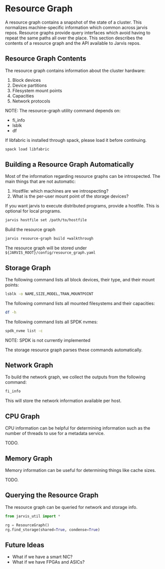 # Resource Graph

A resource graph contains a snapshot of the state of a cluster. This
normalizes machine-specific information which common across jarvis
repos. Resource graphs provide query interfaces which avoid having to
repeat the same paths all over the place. This section describes the
contents of a resource graph and the API available to Jarvis repos.

## Resource Graph Contents

The resource graph contains information about the cluster hardware:

1. Block devices
2. Device partitions
3. Filesystem mount points
4. Capacities
5. Network protocols

NOTE: The resource-graph utility command depends on:

- fi_info
- lsblk
- df

If libfabric is installed through spack, please load it before continuing.

```bash
spack load libfabric
```

## Building a Resource Graph Automatically

Most of the information regarding resource graphs can be introspected.
The main things that are not automatic:

1. Hostfile: which machines are we introspecting?
2. What is the per-user mount point of the storage devices?

If you want jarvis to execute distributed programs, provide a hostfile.
This is optional for local programs.

```bash
jarvis hostfile set /path/to/hostfile
```

Build the resource graph

```bash
jarvis resource-graph build +walkthrough
```

The resource graph will be stored under `${JARVIS_ROOT}/config/resource_graph.yaml`

## Storage Graph

The following command lists all block devices, their type, and their mount points:

```bash
lsblk -o NAME,SIZE,MODEL,TRAN,MOUNTPOINT
```

The following command lists all mounted filesystems and their capacities:

```bash
df -h
```

The following command lists all SPDK nvmes:

```bash
spdk_nvme list -c
```

NOTE: SPDK is not currently implemented

The storage resource graph parses these commands automatically.

## Network Graph

To build the network graph, we collect the outputs from the following command:

```bash
fi_info
```

This will store the network information available per host.

## CPU Graph

CPU information can be helpful for determining information such as the number
of threads to use for a metadata service.

TODO.

## Memory Graph

Memory information can be useful for determining things like cache sizes.

TODO.

## Querying the Resource Graph

The resource graph can be queried for network and storage info.

```python
from jarvis_util import *

rg = ResourceGraph()
rg.find_storage(shared=True, condense=True)
```

## Future Ideas

- What if we have a smart NIC?
- What if we have FPGAs and ASICs?
